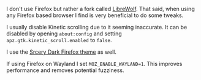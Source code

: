 I don't use Firefox but rather a fork called [LibreWolf](https://librewolf.net). That said, when using any Firefox based browser I find is very beneficial to do some tweaks.

I usually disable Kinetic scrolling due to it seeming inaccurate. It can be disabled by opening ```about:config``` and setting ```apz.gtk.kinetic_scroll.enabled``` to ```false```.

I use the [Srcery Dark Firefox theme](https://addons.mozilla.org/en-GB/firefox/addon/srcery-dark/) as well.

If using Firefox on Wayland I set ```MOZ_ENABLE_WAYLAND=1```. This improves performance and removes potential fuzziness.
